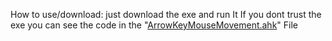 How to use/download:
just download the exe and run It 
If you dont trust the exe you can see the code in the "[ArrowKeyMouseMovement.ahk](https://github.com/araflo162/ArrowKeyMouseMovement/blob/main/ArrowKeyMouseMovement.ahk)" File
